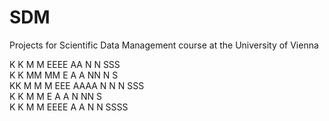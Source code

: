 # SDM
Projects for Scientific Data Management course at the University of Vienna




K  K     M   M EEEE  AA  N   N  SSS  
K K      MM MM E    A  A NN  N S  
KK       M M M EEE  AAAA N N N  SSS    
K K      M   M E    A  A N  NN     S  
K  K     M   M EEEE A  A N   N SSSS  
                                     
                                     


                                     
                                     


